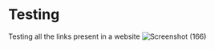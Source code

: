 # Testing
Testing all the links present in a website
![Screenshot (166)](https://user-images.githubusercontent.com/65856872/98559868-276c9680-22cd-11eb-8168-9c8056da7e33.png)
